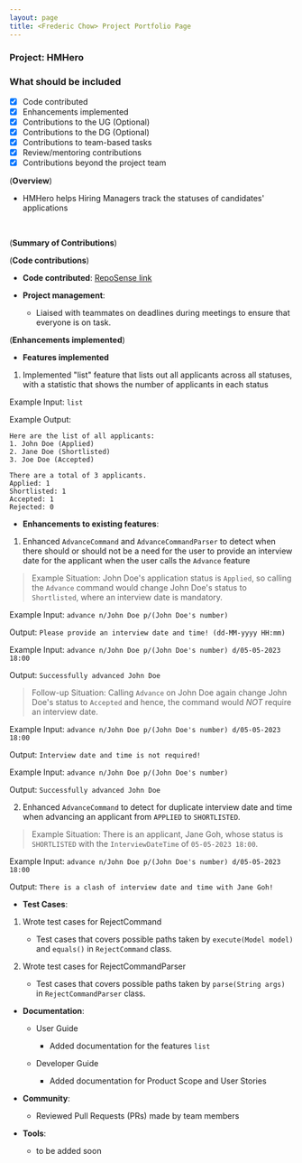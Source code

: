 ```yaml
---
layout: page
title: <Frederic Chow> Project Portfolio Page
---
```


### Project: HMHero

### What should be included

- [x] Code contributed
- [x] Enhancements implemented
- [x] Contributions to the UG (Optional)
- [x] Contributions to the DG (Optional)
- [x] Contributions to team-based tasks
- [x] Review/mentoring contributions
- [x] Contributions beyond the project team

(**Overview**)

- HMHero helps Hiring Managers track the statuses of candidates' applications

<br>

(**Summary of Contributions**)

(**Code contributions**)

- **Code contributed**: [RepoSense link](https://nus-cs2103-ay2223s2.github.io/tp-dashboard/?search=fredericchow00&breakdown=true)

- **Project management**:

  - Liaised with teammates on deadlines during meetings to ensure that everyone is on task.

(**Enhancements implemented**)

- **Features implemented**

1. Implemented "list" feature that lists out all applicants across all statuses,
   with a statistic that shows the number of applicants in each status

Example Input: `list`

Example Output:
```
Here are the list of all applicants:
1. John Doe (Applied)
2. Jane Doe (Shortlisted)
3. Joe Doe (Accepted)

There are a total of 3 applicants.
Applied: 1
Shortlisted: 1
Accepted: 1
Rejected: 0
```

- **Enhancements to existing features**:

1. Enhanced `AdvanceCommand` and `AdvanceCommandParser` to detect when there should or should not be
   a need for the user to provide an interview date for the applicant when the user calls the `Advance` feature


> Example Situation: John Doe's application status is `Applied`, so calling the `Advance` command would change
John Doe's status to `Shortlisted`, where an interview date is mandatory.

Example Input: `advance n/John Doe p/(John Doe's number)`

Output: `Please provide an interview date and time! (dd-MM-yyyy HH:mm)`

Example Input: `advance n/John Doe p/(John Doe's number) d/05-05-2023 18:00`

Output: `Successfully advanced John Doe`

> Follow-up Situation: Calling `Advance` on John Doe again change John Doe's status to `Accepted` and hence, the command
would *NOT* require an interview date.

Example Input: `advance n/John Doe p/(John Doe's number) d/05-05-2023 18:00`

Output: `Interview date and time is not required!`

Example Input: `advance n/John Doe p/(John Doe's number)`

Output: `Successfully advanced John Doe`

2. Enhanced `AdvanceCommand` to detect for duplicate interview date and time when
advancing an applicant from `APPLIED` to `SHORTLISTED`.

> Example Situation: There is an applicant, Jane Goh, whose status is
`SHORTLISTED` with the `InterviewDateTime` of `05-05-2023 18:00`.

Example Input: `advance n/John Doe p/(John Doe's number) d/05-05-2023 18:00`

Output: `There is a clash of interview date and time with Jane Goh!`

- **Test Cases**:

1. Wrote test cases for RejectCommand

    - Test cases that covers possible paths taken by `execute(Model model)` and
   `equals()` in `RejectCommand` class.

2. Wrote test cases for RejectCommandParser

    - Test cases that covers possible paths taken by `parse(String args)`
   in `RejectCommandParser` class.


- **Documentation**:

  - User Guide
    - Added documentation for the features `list`

  - Developer Guide
    - Added documentation for Product Scope and User Stories

- **Community**:

  - Reviewed Pull Requests (PRs) made by team members

- **Tools**:

  - to be added soon

